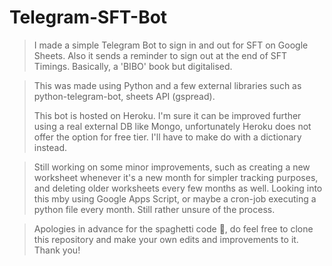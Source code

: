 # Telegram-SFT-Bot

</details>


> I made a simple Telegram Bot to sign in and out for SFT on Google Sheets. Also it sends a reminder to sign out at the end of SFT Timings. Basically, a 'BIBO' book but digitalised.

> This was made using Python and a few external libraries such as python-telegram-bot, sheets API (gspread).
> 
> This bot is hosted on Heroku. I'm sure it can be improved further using a real external DB like Mongo, unfortunately Heroku does not offer the option for free tier. I'll have to make do with a dictionary instead. 

> Still working on some minor improvements, such as creating a new worksheet whenever it's a new month for simpler tracking purposes, and deleting older worksheets every few months as well. Looking into this mby using Google Apps Script, or maybe a cron-job executing a python file every month. Still rather unsure of the process.

> Apologies in advance for the spaghetti code 😬, do feel free to clone this repository and make your own edits and improvements to it. Thank you!

